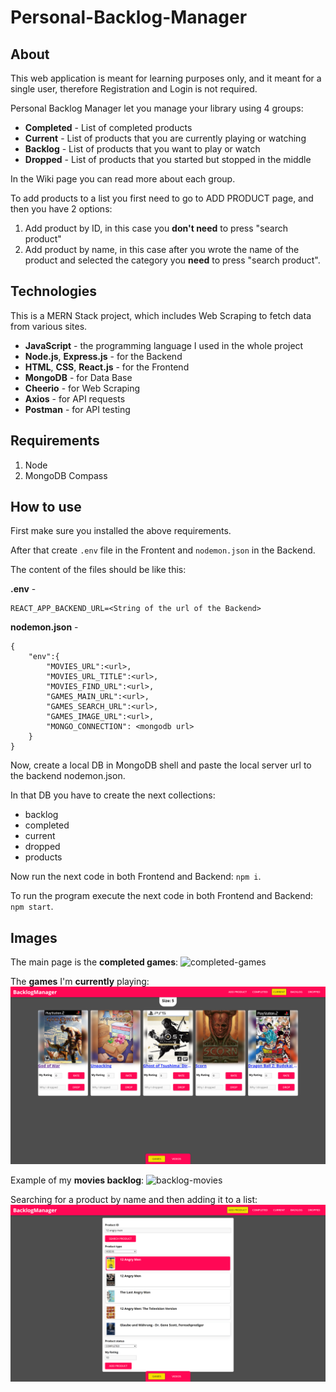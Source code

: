 # Personal-Backlog-Manager

## About
This web application is meant for learning purposes only, and it meant for a single user, therefore Registration and Login is not required.

Personal Backlog Manager let you manage your library using 4 groups:
* **Completed** - List of completed products
* **Current** - List of products that you are currently playing or watching
* **Backlog** - List of products that you want to play or watch
* **Dropped** - List of products that you started but stopped in the middle

In the Wiki page you can read more about each group.

To add products to a list you first need to go to ADD PRODUCT page, and then you have 2 options:
1. Add product by ID, in this case you **don't need** to press "search product"
2. Add product by name, in this case after you wrote the name of the product and selected the category you **need** to press "search product".

## Technologies
This is a MERN Stack project, which includes Web Scraping to fetch data from various sites.
* **JavaScript** - the programming language I used in the whole project
* **Node.js**, **Express.js** - for the Backend
* **HTML**, **CSS**, **React.js** - for the Frontend
* **MongoDB** - for Data Base
* **Cheerio** - for Web Scraping
* **Axios** - for API requests
* **Postman** - for API testing

## Requirements
1. Node
2. MongoDB Compass

## How to use
First make sure you installed the above requirements.

After that create `.env` file in the Frontent and `nodemon.json` in the Backend.

The content of the files should be like this:

**.env** -
```
REACT_APP_BACKEND_URL=<String of the url of the Backend>
```

**nodemon.json** - 
```
{
    "env":{
        "MOVIES_URL":<url>,
        "MOVIES_URL_TITLE":<url>,
        "MOVIES_FIND_URL":<url>,
        "GAMES_MAIN_URL":<url>,
        "GAMES_SEARCH_URL":<url>,
        "GAMES_IMAGE_URL":<url>,
        "MONGO_CONNECTION": <mongodb url>
    }
}
```

Now, create a local DB in MongoDB shell and paste the local server url to the backend nodemon.json.

In that DB you have to create the next collections:
* backlog
* completed
* current
* dropped
* products

Now run the next code in both Frontend and Backend:
``npm i``.

To run the program execute the next code in both Frontend and Backend:
``npm start``.

## Images
The main page is the **completed games**:
![completed-games](https://github.com/OkaviDaniel/Personal-Backlog-Manager/blob/main/images/completed-games.png)

The **games** I'm **currently** playing:
![current-games](https://github.com/OkaviDaniel/Personal-Backlog-Manager/blob/main/images/current-games.png)

Example of my **movies backlog**:
![backlog-movies](https://github.com/OkaviDaniel/Personal-Backlog-Manager/blob/main/images/backlog-movies.png)

Searching for a product by name and then adding it to a list:
![add-product](https://github.com/OkaviDaniel/Personal-Backlog-Manager/blob/main/images/add-product.png)
